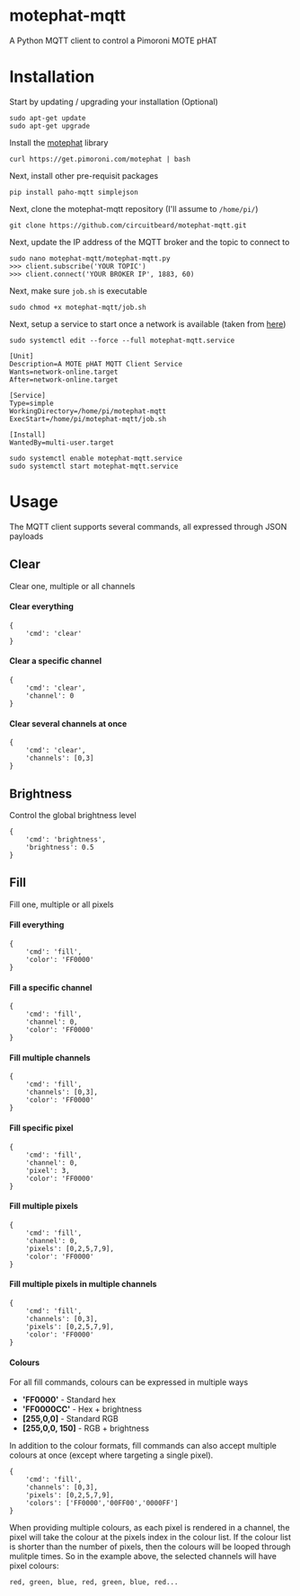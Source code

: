# motephat-mqtt

A Python MQTT client to control a Pimoroni MOTE pHAT

# Installation

Start by updating / upgrading your installation (Optional)

    sudo apt-get update
    sudo apt-get upgrade

Install the [motephat](https://github.com/pimoroni/mote-phat) library

    curl https://get.pimoroni.com/motephat | bash

Next, install other pre-requisit packages

    pip install paho-mqtt simplejson

Next, clone the motephat-mqtt repository (I'll assume to `/home/pi/`)

    git clone https://github.com/circuitbeard/motephat-mqtt.git

Next, update the IP address of the MQTT broker and the topic to connect to

    sudo nano motephat-mqtt/motephat-mqtt.py
    >>> client.subscribe('YOUR TOPIC')
    >>> client.connect('YOUR BROKER IP', 1883, 60)

Next, make sure `job.sh` is executable

    sudo chmod +x motephat-mqtt/job.sh

Next, setup a service to start once a network is available (taken from [here](https://raspberrypi.stackexchange.com/questions/78991/running-a-script-after-an-internet-connection-is-established))

````
sudo systemctl edit --force --full motephat-mqtt.service
````

````
[Unit]
Description=A MOTE pHAT MQTT Client Service
Wants=network-online.target
After=network-online.target

[Service]
Type=simple
WorkingDirectory=/home/pi/motephat-mqtt
ExecStart=/home/pi/motephat-mqtt/job.sh

[Install]
WantedBy=multi-user.target
````

````
sudo systemctl enable motephat-mqtt.service
sudo systemctl start motephat-mqtt.service
````

# Usage

The MQTT client supports several commands, all expressed through JSON payloads

## Clear
Clear one, multiple or all channels

#### Clear everything
````
{
    'cmd': 'clear'
}
````

#### Clear a specific channel
````
{
    'cmd': 'clear',
    'channel': 0
}
````

#### Clear several channels at once
````
{
    'cmd': 'clear',
    'channels': [0,3]
}
````

## Brightness
Control the global brightness level

````
{
    'cmd': 'brightness',
    'brightness': 0.5
}
````

## Fill
Fill one, multiple or all pixels

#### Fill everything
````
{
    'cmd': 'fill',
    'color': 'FF0000'
}
````

#### Fill a specific channel
````
{
    'cmd': 'fill',
    'channel': 0,
    'color': 'FF0000'
}
````

#### Fill multiple channels
````
{
    'cmd': 'fill',
    'channels': [0,3],
    'color': 'FF0000'
}
````

#### Fill specific pixel
````
{
    'cmd': 'fill',
    'channel': 0,
    'pixel': 3,
    'color': 'FF0000'
}
````

#### Fill multiple pixels
````
{
    'cmd': 'fill',
    'channel': 0,
    'pixels': [0,2,5,7,9],
    'color': 'FF0000'
}
````

#### Fill multiple pixels in multiple channels
````
{
    'cmd': 'fill',
    'channels': [0,3],
    'pixels': [0,2,5,7,9],
    'color': 'FF0000'
}
````

#### Colours
For all fill commands, colours can be expressed in multiple ways

* **'FF0000'** - Standard hex
* **'FF0000CC'** - Hex + brightness
* **[255,0,0]** - Standard RGB
* **[255,0,0, 150]** - RGB + brightness

In addition to the colour formats, fill commands can also accept multiple colours at once (except where targeting a single pixel). 

````
{
    'cmd': 'fill',
    'channels': [0,3],
    'pixels': [0,2,5,7,9],
    'colors': ['FF0000','00FF00','0000FF']
}
````

When providing multiple colours, as each pixel is rendered in a channel, the pixel will take the colour at the pixels index in the colour list. If the colour list is shorter than the number of pixels, then the colours will be looped through mulitple times. So in the example above, the selected channels will have pixel colours:

    red, green, blue, red, green, blue, red...